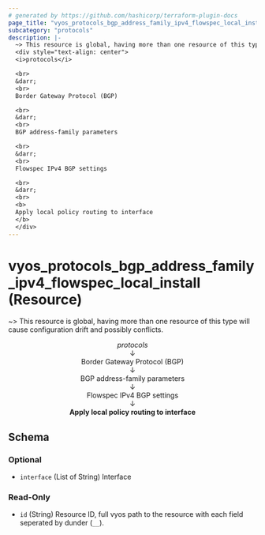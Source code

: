 ```yaml
---
# generated by https://github.com/hashicorp/terraform-plugin-docs
page_title: "vyos_protocols_bgp_address_family_ipv4_flowspec_local_install Resource - vyos"
subcategory: "protocols"
description: |-
  ~> This resource is global, having more than one resource of this type will cause configuration drift and possibly conflicts.
  <div style="text-align: center">
  <i>protocols</i>

  <br>
  &darr;
  <br>
  Border Gateway Protocol (BGP)

  <br>
  &darr;
  <br>
  BGP address-family parameters

  <br>
  &darr;
  <br>
  Flowspec IPv4 BGP settings

  <br>
  &darr;
  <br>
  <b>
  Apply local policy routing to interface
  </b>
  </div>
---
```


# vyos_protocols_bgp_address_family_ipv4_flowspec_local_install (Resource)

~> This resource is global, having more than one resource of this type will cause configuration drift and possibly conflicts.

<div style="text-align: center">
<i>protocols</i>

<br>
&darr;
<br>
Border Gateway Protocol (BGP)

<br>
&darr;
<br>
BGP address-family parameters

<br>
&darr;
<br>
Flowspec IPv4 BGP settings

<br>
&darr;
<br>
<b>
Apply local policy routing to interface
</b>
</div>



<!-- schema generated by tfplugindocs -->
## Schema

### Optional

- `interface` (List of String) Interface

### Read-Only

- `id` (String) Resource ID, full vyos path to the resource with each field seperated by dunder (`__`).
